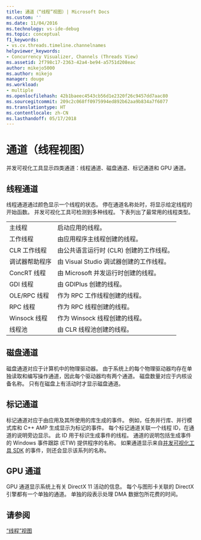 ```yaml
---
title: 通道（“线程”视图）| Microsoft Docs
ms.custom: ''
ms.date: 11/04/2016
ms.technology: vs-ide-debug
ms.topic: conceptual
f1_keywords:
- vs.cv.threads.timeline.channelnames
helpviewer_keywords:
- Concurrency Visualizer, Channels (Threads View)
ms.assetid: 2f798c17-2363-42a4-be94-a5751d208eac
author: mikejo5000
ms.author: mikejo
manager: douge
ms.workload:
- multiple
ms.openlocfilehash: 42b1baeec4543cb56d1e2320f26c9457dd7aac80
ms.sourcegitcommit: 209c2c068ff0975994ed892b62aa9b834a7f6077
ms.translationtype: HT
ms.contentlocale: zh-CN
ms.lasthandoff: 05/17/2018
---
```

# <a name="channels-threads-view"></a>通道（线程视图）
并发可视化工具显示四类通道：线程通道、磁盘通道、标记通道和 GPU 通道。  
  
## <a name="thread-channels"></a>线程通道  
 线程通道通过颜色显示一个线程的状态。 停在通道名称处时，将显示给定线程的开始函数。 并发可视化工具可检测到多种线程。 下表列出了最常用的线程类型。  
  
|||  
|-|-|  
|主线程|启动应用的线程。|  
|工作线程|由应用程序主线程创建的线程。|  
|CLR 工作线程|由公共语言运行时 (CLR) 创建的工作线程。|  
|调试器帮助程序|由 Visual Studio 调试器创建的工作线程。|  
|ConcRT 线程|由 Microsoft 并发运行时创建的线程。|  
|GDI 线程|由 GDIPlus 创建的线程。|  
|OLE/RPC 线程|作为 RPC 工作线程创建的线程。|  
|RPC 线程|作为 RPC 线程创建的线程。|  
|Winsock 线程|作为 Winsock 线程创建的线程。|  
|线程池|由 CLR 线程池创建的线程。|  
  
## <a name="disk-channels"></a>磁盘通道  
 磁盘通道对应于计算机中的物理驱动器。 由于系统上的每个物理驱动器均存在单独读取和编写操作通道，因此每个驱动器均有两个通道。 磁盘数量对应于内核设备名称。 只有在磁盘上有活动时才显示磁盘通道。  
  
## <a name="marker-channels"></a>标记通道  
 标记通道对应于由应用及其所使用的库生成的事件。 例如，任务并行库、并行模式库和 C++ AMP 生成显示为标记的事件。 每个标记通道关联一个线程 ID，在通道的说明旁边显示。 此 ID 用于标识生成事件的线程。 通道的说明包括生成事件的 Windows 事件跟踪 (ETW) 提供程序的名称。 如果通道显示来自[并发可视化工具 SDK](../profiling/concurrency-visualizer-sdk.md) 的事件，则还会显示该系列的名称。  
  
## <a name="gpu-channels"></a>GPU 通道  
 GPU 通道显示系统上有关 DirectX 11 活动的信息。  每个与图形卡关联的 DirectX 引擎都有一个单独的通道。  单独的段表示处理 DMA 数据包所花费的时间。  
  
## <a name="see-also"></a>请参阅  
 [“线程”视图](../profiling/threads-view-parallel-performance.md)